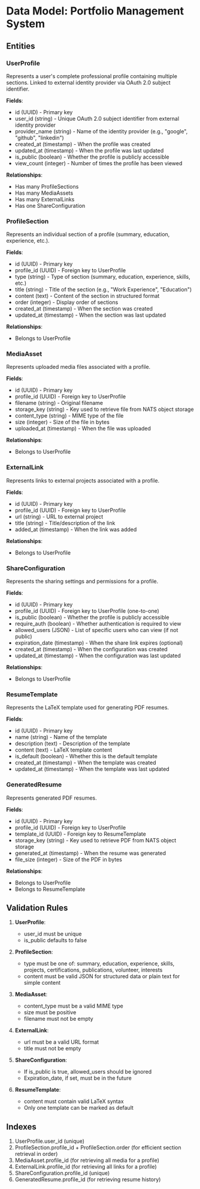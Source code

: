# Data Model: Portfolio Management System

## Entities

### UserProfile
Represents a user's complete professional profile containing multiple sections. Linked to external identity provider via OAuth 2.0 subject identifier.

**Fields**:
- id (UUID) - Primary key
- user_id (string) - Unique OAuth 2.0 subject identifier from external identity provider
- provider_name (string) - Name of the identity provider (e.g., "google", "github", "linkedin")
- created_at (timestamp) - When the profile was created
- updated_at (timestamp) - When the profile was last updated
- is_public (boolean) - Whether the profile is publicly accessible
- view_count (integer) - Number of times the profile has been viewed

**Relationships**:
- Has many ProfileSections
- Has many MediaAssets
- Has many ExternalLinks
- Has one ShareConfiguration

### ProfileSection
Represents an individual section of a profile (summary, education, experience, etc.).

**Fields**:
- id (UUID) - Primary key
- profile_id (UUID) - Foreign key to UserProfile
- type (string) - Type of section (summary, education, experience, skills, etc.)
- title (string) - Title of the section (e.g., "Work Experience", "Education")
- content (text) - Content of the section in structured format
- order (integer) - Display order of sections
- created_at (timestamp) - When the section was created
- updated_at (timestamp) - When the section was last updated

**Relationships**:
- Belongs to UserProfile

### MediaAsset
Represents uploaded media files associated with a profile.

**Fields**:
- id (UUID) - Primary key
- profile_id (UUID) - Foreign key to UserProfile
- filename (string) - Original filename
- storage_key (string) - Key used to retrieve file from NATS object storage
- content_type (string) - MIME type of the file
- size (integer) - Size of the file in bytes
- uploaded_at (timestamp) - When the file was uploaded

**Relationships**:
- Belongs to UserProfile

### ExternalLink
Represents links to external projects associated with a profile.

**Fields**:
- id (UUID) - Primary key
- profile_id (UUID) - Foreign key to UserProfile
- url (string) - URL to external project
- title (string) - Title/description of the link
- added_at (timestamp) - When the link was added

**Relationships**:
- Belongs to UserProfile

### ShareConfiguration
Represents the sharing settings and permissions for a profile.

**Fields**:
- id (UUID) - Primary key
- profile_id (UUID) - Foreign key to UserProfile (one-to-one)
- is_public (boolean) - Whether the profile is publicly accessible
- require_auth (boolean) - Whether authentication is required to view
- allowed_users (JSON) - List of specific users who can view (if not public)
- expiration_date (timestamp) - When the share link expires (optional)
- created_at (timestamp) - When the configuration was created
- updated_at (timestamp) - When the configuration was last updated

**Relationships**:
- Belongs to UserProfile

### ResumeTemplate
Represents the LaTeX template used for generating PDF resumes.

**Fields**:
- id (UUID) - Primary key
- name (string) - Name of the template
- description (text) - Description of the template
- content (text) - LaTeX template content
- is_default (boolean) - Whether this is the default template
- created_at (timestamp) - When the template was created
- updated_at (timestamp) - When the template was last updated

### GeneratedResume
Represents generated PDF resumes.

**Fields**:
- id (UUID) - Primary key
- profile_id (UUID) - Foreign key to UserProfile
- template_id (UUID) - Foreign key to ResumeTemplate
- storage_key (string) - Key used to retrieve PDF from NATS object storage
- generated_at (timestamp) - When the resume was generated
- file_size (integer) - Size of the PDF in bytes

**Relationships**:
- Belongs to UserProfile
- Belongs to ResumeTemplate

## Validation Rules

1. **UserProfile**:
   - user_id must be unique
   - is_public defaults to false

2. **ProfileSection**:
   - type must be one of: summary, education, experience, skills, projects, certifications, publications, volunteer, interests
   - content must be valid JSON for structured data or plain text for simple content

3. **MediaAsset**:
   - content_type must be a valid MIME type
   - size must be positive
   - filename must not be empty

4. **ExternalLink**:
   - url must be a valid URL format
   - title must not be empty

5. **ShareConfiguration**:
   - If is_public is true, allowed_users should be ignored
   - Expiration_date, if set, must be in the future

6. **ResumeTemplate**:
   - content must contain valid LaTeX syntax
   - Only one template can be marked as default

## Indexes

1. UserProfile.user_id (unique)
2. ProfileSection.profile_id + ProfileSection.order (for efficient section retrieval in order)
3. MediaAsset.profile_id (for retrieving all media for a profile)
4. ExternalLink.profile_id (for retrieving all links for a profile)
5. ShareConfiguration.profile_id (unique)
6. GeneratedResume.profile_id (for retrieving resume history)